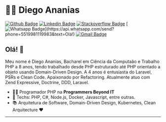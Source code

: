# :man_technologist: Diego Ananias

[![Github Badge](https://img.shields.io/badge/-Github-000?style=flat-square&logo=Github&logoColor=white&link=https://github.com/diegohsananias)](https://github.com/diegohsananias)
[![Linkedin Badge](https://img.shields.io/badge/-LinkedIn-blue?style=flat-square&logo=Linkedin&logoColor=white&link=https://www.linkedin.com/in/diegoananias//)](https://www.linkedin.com/in/diegoananias//)
[![Stackoverflow Badge](https://img.shields.io/badge/-Stackoverflow-4CA143?style=flat-square&logo=Stackoverflow&logoColor=white&link=https://pt.stackoverflow.com/users/86417/hanania-mizrahi)](https://pt.stackoverflow.com/users/86417/hanania-mizrahi)
[![Whatsapp Badge](https://img.shields.io/badge/-Whatsapp-4CA143?style=flat-square&labelColor=4CA143&logo=whatsapp&logoColor=white&link=https://api.whatsapp.com/send?phone=5519981119983&text=Olá!)](https://api.whatsapp.com/send?phone=5519981119983&text=Olá!)
[![Gmail Badge](https://img.shields.io/badge/-Gmail-c14438?style=flat-square&logo=Gmail&logoColor=white&link=mailto:diegohsananias@gmail.com)](mailto:diegohsananias@gmail.com)

## Olá! 👋

Meu nome é Diego Ananias, Bacharel em Ciência da Computaão e Trabalho PHP a 8 anos, tendo trabalhado desde PHP estruturado até PHP orientado a objeto usando Domain-Driven Design. A 4 anos é entusiasta do Laravel, PSRs e Clean Code. Apaixonado por Refactoring. Atualmente atuo com Zend Expressive, Doctrine, DDD, Laravel.

- :office_worker: Programador PHP na **Programmers Beyond IT**
- :blue_heart: Techs: PHP, C#, Node.js, Docker, Javascript, entre outras.
- :books: Arquitetura de Software, Domain-Driven Design, Kubernetes, Clean Arquitecture :heart:

---
